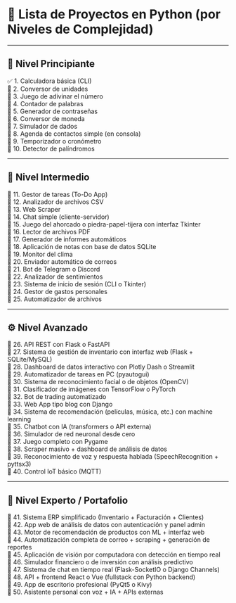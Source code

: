 # 🐍 **Lista de Proyectos en Python (por Niveles de Complejidad)**  

---

## 🧩 **Nivel Principiante**
✅ 1. Calculadora básica (CLI)  
🔹 2. Conversor de unidades  
🔹 3. Juego de adivinar el número  
🔹 4. Contador de palabras  
🔹 5. Generador de contraseñas  
🔹 6. Conversor de moneda  
🔹 7. Simulador de dados  
🔹 8. Agenda de contactos simple (en consola)  
🔹 9. Temporizador o cronómetro  
🔹 10. Detector de palíndromos  

---

## 🧠 **Nivel Intermedio**
🔹 11. Gestor de tareas (To-Do App)  
🔹 12. Analizador de archivos CSV  
🔹 13. Web Scraper  
🔹 14. Chat simple (cliente-servidor)  
🔹 15. Juego del ahorcado o piedra-papel-tijera con interfaz Tkinter  
🔹 16. Lector de archivos PDF  
🔹 17. Generador de informes automáticos  
🔹 18. Aplicación de notas con base de datos SQLite  
🔹 19. Monitor del clima  
🔹 20. Enviador automático de correos  
🔹 21. Bot de Telegram o Discord  
🔹 22. Analizador de sentimientos  
🔹 23. Sistema de inicio de sesión (CLI o Tkinter)  
🔹 24. Gestor de gastos personales  
🔹 25. Automatizador de archivos  

---

## ⚙️ **Nivel Avanzado**
🔹 26. API REST con Flask o FastAPI  
🔹 27. Sistema de gestión de inventario con interfaz web (Flask + SQLite/MySQL)  
🔹 28. Dashboard de datos interactivo con Plotly Dash o Streamlit  
🔹 29. Automatizador de tareas en PC (pyautogui)  
🔹 30. Sistema de reconocimiento facial o de objetos (OpenCV)  
🔹 31. Clasificador de imágenes con TensorFlow o PyTorch  
🔹 32. Bot de trading automatizado  
🔹 33. Web App tipo blog con Django  
🔹 34. Sistema de recomendación (películas, música, etc.) con machine learning  
🔹 35. Chatbot con IA (transformers o API externa)  
🔹 36. Simulador de red neuronal desde cero  
🔹 37. Juego completo con Pygame  
🔹 38. Scraper masivo + dashboard de análisis de datos  
🔹 39. Reconocimiento de voz y respuesta hablada (SpeechRecognition + pyttsx3)  
🔹 40. Control IoT básico (MQTT)  

---

## 🚀 **Nivel Experto / Portafolio**
🔹 41. Sistema ERP simplificado (Inventario + Facturación + Clientes)  
🔹 42. App web de análisis de datos con autenticación y panel admin  
🔹 43. Motor de recomendación de productos con ML + interfaz web  
🔹 44. Automatización completa de correo + scraping + generación de reportes  
🔹 45. Aplicación de visión por computadora con detección en tiempo real  
🔹 46. Simulador financiero o de inversión con análisis predictivo  
🔹 47. Sistema de chat en tiempo real (Flask-SocketIO o Django Channels)  
🔹 48. API + frontend React o Vue (fullstack con Python backend)  
🔹 49. App de escritorio profesional (PyQt5 o Kivy)  
🔹 50. Asistente personal con voz + IA + APIs externas  
